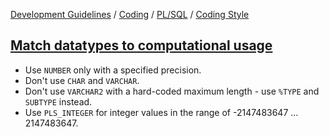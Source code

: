 [Development Guidelines](../../../../README.md) / [Coding](../../../../README.md#coding) / [PL/SQL](../../../../README.md#coding_pl_sql) / [Coding Style](../../../../doc/coding/pl_sql/coding_style.md)

## [Match datatypes to computational usage](../../../../doc/coding/pl_sql/coding_style.md#MatchDataTypes)

- Use `NUMBER` only with a specified precision.
- Don't use `CHAR` and `VARCHAR`.
- Don't use `VARCHAR2` with a hard-coded maximum length - use `%TYPE` and `SUBTYPE` instead.
- Use `PLS_INTEGER` for integer values in the range of -2147483647 ... 2147483647.
